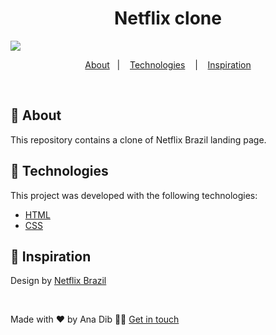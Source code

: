 <h1 align="center">
 Netflix clone
</h1>

![](https://github.com/anadib/netflix-landing-page-clone/blob/main/gif/netflix.gif?raw=true)

<p align="center">
  <a href="#page_with_curl-about">About</a>&nbsp;&nbsp;&nbsp;|&nbsp;&nbsp;&nbsp;
  <a href="#hammer-technologies">Technologies</a>
  &nbsp;&nbsp;&nbsp;|&nbsp;&nbsp;&nbsp;
  <a href="#thought_balloon-inspiration">Inspiration</a>
</p>

</br>

## :page_with_curl: About

This repository contains a clone of Netflix Brazil landing page. 

## :hammer: Technologies

This project was developed with the following technologies:

- [HTML](https://www.w3schools.com/html/)
- [CSS](https://www.w3schools.com/css/)

## :thought_balloon: Inspiration

Design by [Netflix Brazil](https://www.netflix.com/br/)

</br>

Made with ❤️ by Ana Dib 👋🏻 [Get in touch](https://github.com/anadib)

